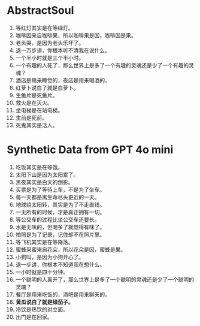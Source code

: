 # AbstractSoul

1. 等红灯其实是在等绿灯。
2. 咖啡因来自咖啡果，所以咖啡果是因，咖啡因是果。
3. 老头哭，是因为老头乐坏了。
4. 退一万步讲，你根本听不清我在说什么。
5. 一个半小时就是三个半小时。
6. 一个有趣的人死了，那么世界上是多了一个有趣的灵魂还是少了一个有趣的灵魂？
7. 酒店是用来睡觉的，夜店是用来喝酒的。
8. 红萝卜说白了就是白萝卜。
9. 生鱼片是死鱼片。
10. 救火是在灭火。
11. 坐电梯是在站电梯。
12. 生前是死前。
13. 死鬼其实是活人。

# Synthetic Data from GPT 4o mini
1.	吃饭其实是在等饿。
2.	太阳下山是因为太阳累了。
3.	黑夜其实是白天的倒影。
4.	买票是为了等待上车，不是为了坐车。
5.	每一天都是离生命尽头更近的一天。
6.	地球绕太阳转，其实是为了不走直线。
7.	一无所有的时候，才是真正拥有一切。
8.	等公交车的过程比坐公交车还要长。
9.	水是无味的，但喝多了就觉得有味了。
10.	拍照是为了记录，记住却不在照片里。
11.	等飞机其实是在等降落。
12.	蜜蜂采蜜来自花朵，所以花朵是因，蜜蜂是果。
13.	小狗叫，是因为小狗开心了。
14.	退一步讲，你根本不知道我在想什么。
15.	一小时就是四十分钟。
16.	一个聪明的人离开了，那么世界上是多了一个聪明的灵魂还是少了一个聪明的灵魂？
17.	餐厅是用来吃饭的，酒吧是用来聊天的。
18.	**黄瓜说白了就是绿茄子。**
19.	冷饮是热饮的对立面。
20.	出门是在回家。
